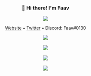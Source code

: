 <h3 align="center">👋 Hi there! I'm Faav</h3>
<p align="center">
<img src="https://user-images.githubusercontent.com/52789876/117721319-b8a1c480-b1ad-11eb-9117-d523028f4ea2.png" />
  </p>
<p align="center">
  <a href="https://www.faav.tk">Website</a> •
  <a href="https://twitter.com/FaavXD">Twitter</a> •
  <a>Discord: Faav#0130</a>
</p>
<p align="center">
  <img src="https://gpvc.arturio.dev/withdrew" /><br><br>
  <img src="https://github-readme-stats.vercel.app/api?username=withdrew&show_icons=true&locale=en&theme=ayu-mirage" /><br><br>
  <img src="https://github-readme-streak-stats.herokuapp.com/?user=withdrew&theme=ayu-mirage" /><br><br>
  <img src="https://github-readme-stats.vercel.app/api/top-langs?username=withdrew&layout=compact&theme=ayu-mirage" />
  </p>
